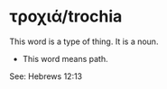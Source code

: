 # τροχιά/trochia
This word is a type of thing. It is a noun.
* This word means path.

See: Hebrews 12:13
